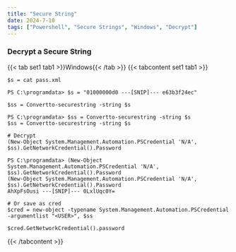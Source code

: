 ```yaml
---
title: "Secure String"
date: 2024-7-10
tags: ["Powershell", "Secure Strings", "Windows", "Decrypt"]
---
```


### Decrypt a Secure String

{{< tab set1 tab1 >}}Windows{{< /tab >}}
{{< tabcontent set1 tab1 >}}

```console
$s = cat pass.xml
```

```console {class="sample-code"}
PS C:\programdata> $s = "01000000d0 ---[SNIP]--- e63b3f24ec"
```

```console
$ss = Convertto-securestring -string $s
```

```console {class="sample-code"}
PS C:\programdata> $ss = Convertto-securestring -string $s
$ss = Convertto-securestring -string $s
```

```console
# Decrypt
(New-Object System.Management.Automation.PSCredential 'N/A', $ss).GetNetworkCredential().Password
```

```console {class="sample-code"}
PS C:\programdata> (New-Object System.Management.Automation.PSCredential 'N/A', $ss).GetNetworkCredential().Password
(New-Object System.Management.Automation.PSCredential 'N/A', $ss).GetNetworkCredential().Password
AhXpFsOusi ---[SNIP]--- 0LxlUqc0Y=
```

```console
# Or save as cred
$cred = new-object -typename System.Management.Automation.PSCredential -argumentlist "<USER>", $ss
```

```console
$cred.GetNetworkCredential().password
```

{{< /tabcontent >}}
